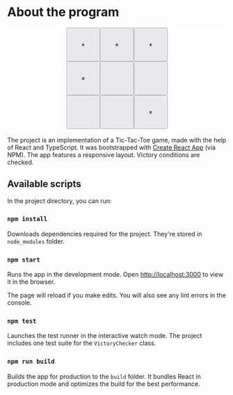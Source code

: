# About the program

![Screenshot](./example/example.png)

The project is an implementation of a Tic-Tac-Toe game, made with the help of React and TypeScript. It was bootstrapped with [Create React App](https://github.com/facebook/create-react-app) (via NPM). The app features a responsive layout. Victory conditions are checked.

## Available scripts

In the project directory, you can run:

### `npm install`

Downloads dependencies required for the project. They're stored in `node_modules` folder.

### `npm start`

Runs the app in the development mode.
Open [http://localhost:3000](http://localhost:3000) to view it in the browser.

The page will reload if you make edits.
You will also see any lint errors in the console.

### `npm test`

Launches the test runner in the interactive watch mode. The project includes one test suite for the `VictoryChecker` class.

### `npm run build`

Builds the app for production to the `build` folder. It bundles React in production mode and optimizes the build for the best performance.